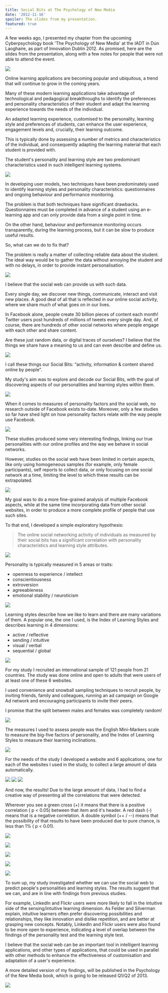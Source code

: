 ```yaml
---
title: Social Bits at The Psychology of New Media
date: '2012-11-16'
spoiler: The slides from my presentation.
featured: true
---
```


A few weeks ago, I presented my chapter from the upcoming Cyberpsychology book 'The Psychology of New Media' at the IADT in Dún Laoghaire, as part of Innovation Dublin 2012. As promised, here are the slides from the presentation, along with a few notes for people that were not able to attend the event.

![](1.png)

Online learning applications are becoming popular and ubiquitous, a trend that will continue to grow in the coming years.

Many of these modern learning applications take advantage of technological and pedagogical breakthroughs to identify the preferences and personality characteristics of their student and adapt the learning experience towards the needs of the individual.

An adapted learning experience, customised to the personality, learning style and preferences of students, can enhance the user experience, engagement levels and, crucially, their learning outcome.

This is typically done by assessing a number of metrics and characteristics of the individual, and consequently adapting the learning material that each student is provided with.

The student's personality and learning style are two predominant characteristics used in such intelligent learning systems.

![](2.png)

In developing user models, two techniques have been predominately used to identify learning styles and personality characteristics: questionnaires and ongoing behaviour and performance monitoring.

The problem is that both techniques have significant drawbacks. Questionnaires must be completed in advance of a student using an e-learning app and can only provide data from a single point in time.

On the other hand, behaviour and performance monitoring occurs transparently, during the learning process, but it can be slow to produce useful results.

So, what can we do to fix that?

The problem is really a matter of collecting reliable data about the student. The ideal way would be to gather the data without annoying the student and with no delays, in order to provide instant personalisation.

![](3.png)

I believe that the social web can provide us with such data.

Every single day, we discover new things, communicate, interact and visit new places. A good deal of all that is reflected in our online social activity, where we share much of what goes on in our lives.

In Facebook alone, people create 30 billion pieces of content each month! Twitter users post hundreds of millions of tweets every single day. And, of course, there are hundreds of other social networks where people engage with each other and share content.

Are these just random data, or digital traces of ourselves? I believe that the things we share have a meaning to us and can even describe and define us.

![](4.png)

I call these things our Social Bits: “activity, information & content shared online by people”.

My study's aim was to explore and decode our Social Bits, with the goal of discovering aspects of our personalities and learning styles within them.

![](5.png)

When it comes to measures of personality factors and the social web, no research outside of Facebook exists to-date. Moreover, only a few studies so far have shed light on how personality factors relate with the way people use Facebook.

![](6.png)

These studies produced some very interesting findings, linking our true personalities with our online profiles and the way we behave in social networks.

However, studies on the social web have been limited in certain aspects, like only using homogeneous samples (for example, only female participants), self reports to collect data, or only focusing on one social network at a time, limiting the level to which these results can be extrapolated.

![](7.png)

My goal was to do a more fine-grained analysis of multiple Facebook aspects, while at the same time incorporating data from other social websites, in order to produce a more complete profile of people that use such sites.

To that end, I developed a simple exploratory hypothesis:

> The online social networking activity of individuals as measured by their social bits has a significant correlation with personality characteristics and learning style attributes.

![](8.png)

Personality is typically measured in 5 areas or traits:

- openness to experience / intellect
- conscientiousness
- extroversion
- agreeableness
- emotional stability / neuroticism

![](9.png)

Learning styles describe how we like to learn and there are many variations of them. A popular one, the one I used, is the Index of Learning Styles and describes learning in 4 dimensions:

- active / reflective
- sending / intuitive
- visual / verbal
- sequential / global

![](10.png)

For my study I recruited an international sample of 121 people from 21 countries. The study was done online and open to adults that were users of at least one of these 6 websites.

I used convenience and snowball sampling techniques to recruit people, by inviting friends, family and colleagues, running an ad campaign on Google Ad network and encouraging participants to invite their peers.

I promise that the split between males and females was completely random!

![](11.png)

The measures I used to assess people was the English Mini-Markers scale to measure the big-five factors of personality, and the Index of Learning Styles to measure their learning inclinations.

![](12.png)

For the needs of the study I developed a website and 6 applications, one for each of the websites I used in the study, to collect a large amount of data automatically.

![](13.png)
![](14.png)
![](15.png)

And now, the results! Due to the large amount of data, I had to find a creative way of presenting all the correlations that were detected.

Wherever you see a green cross (+) it means that there is a positive correlation ( p < 0.05) between that item and it's header. A red dash (-) means that is a negative correlation. A double symbol (++ / --) means that the possibility of that results to have been produced due to pure chance, is less than 1% ( p < 0.01).

![](16.png)

![](17.png)

![](18.png)

![](19.png)

![](20.png)

To sum up, my study investigated whether we can use the social web to predict people's personalities and learning styles. The results suggest that we can, and are in line with findings from previous studies.

For example, LinkedIn and Flickr users were more likely to fall in the intuitive side of the sensing/intuitive learning dimension. As Felder and Silverman explain, intuitive learners often prefer discovering possibilities and relationships, they like innovation and dislike repetition, and are better at grasping new concepts. Notably, LinkedIn and Flickr users were also found to be more open to experience, indicating a level of overlap between the findings of the personality test and the learning style test.

I believe that the social web can be an important tool in intelligent learning applications, and other types of applications, that could be used in parallel with other methods to enhance the effectiveness of customisation and adaptation of a user's experience.

A more detailed version of my findings, will be published in the Psychology of the New Media book, which is going to be released Q1/Q2 of 2013.

![](21.png)
